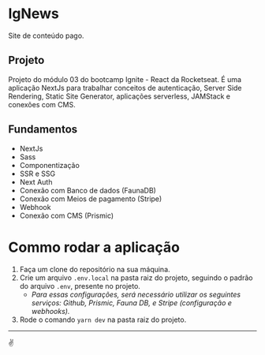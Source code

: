 # IgNews

Site de conteúdo pago.

## Projeto
Projeto do módulo 03 do bootcamp Ignite - React da Rocketseat.
É uma aplicação NextJs para trabalhar conceitos de autenticação, Server Side Rendering, Static Site Generator, aplicações serverless, JAMStack e conexões com CMS.

## Fundamentos

- NextJs
- Sass
- Componentização
- SSR e SSG
- Next Auth
- Conexão com Banco de dados (FaunaDB)
- Conexão com Meios de pagamento (Stripe)
- Webhook
- Conexão com CMS (Prismic)

# Commo rodar a aplicação

1. Faça um clone do repositório na sua máquina.
2. Crie um arquivo `.env.local` na pasta raiz do projeto, seguindo o padrão do arquivo `.env`, presente no projeto.
   - _Para essas configurações, será necessário utilizar os seguintes serviços: Github, Prismic, Fauna DB, e Stripe (configuração e webhooks)._
3. Rode o comando `yarn dev` na pasta raiz do projeto.

---

✌
